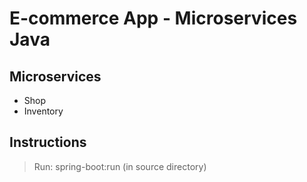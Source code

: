# E-commerce App - Microservices Java

## Microservices
* Shop
* Inventory

## Instructions

> Run: spring-boot:run (in source directory)